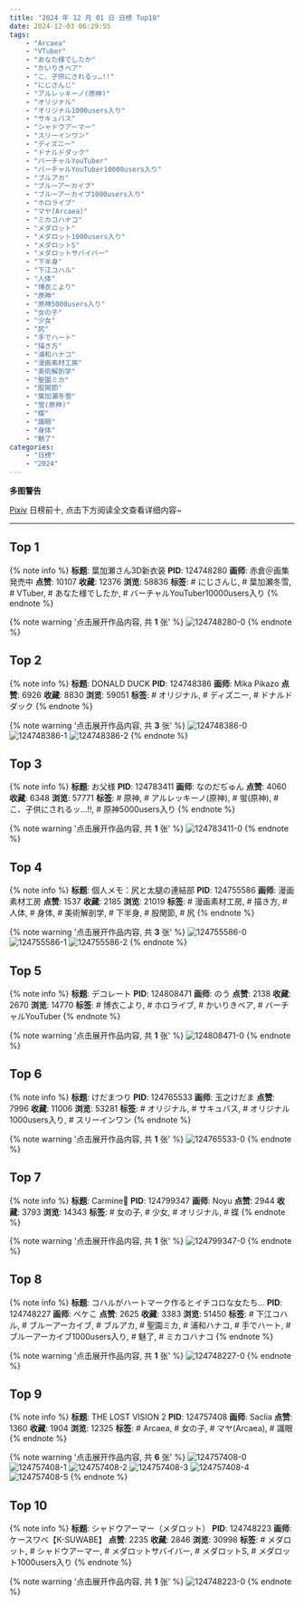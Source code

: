 ```yaml
---
title: "2024 年 12 月 01 日 日榜 Top10"
date: 2024-12-03 06:29:55
tags:
    - "Arcaea"
    - "VTuber"
    - "あなた様でしたか"
    - "かいりきベア"
    - "こ、子供にされるッ…!!"
    - "にじさんじ"
    - "アルレッキーノ(原神)"
    - "オリジナル"
    - "オリジナル1000users入り"
    - "サキュバス"
    - "シャドウアーマー"
    - "スリーインワン"
    - "ディズニー"
    - "ドナルドダック"
    - "バーチャルYouTuber"
    - "バーチャルYouTuber10000users入り"
    - "ブルアカ"
    - "ブルーアーカイブ"
    - "ブルーアーカイブ1000users入り"
    - "ホロライブ"
    - "マヤ(Arcaea)"
    - "ミカコハナコ"
    - "メダロット"
    - "メダロット1000users入り"
    - "メダロットS"
    - "メダロットサバイバー"
    - "下半身"
    - "下江コハル"
    - "人体"
    - "博衣こより"
    - "原神"
    - "原神5000users入り"
    - "女の子"
    - "少女"
    - "尻"
    - "手でハート"
    - "描き方"
    - "浦和ハナコ"
    - "漫画素材工房"
    - "美術解剖学"
    - "聖園ミカ"
    - "股関節"
    - "葉加瀬冬雪"
    - "蛍(原神)"
    - "蝶"
    - "識眼"
    - "身体"
    - "魅了"
categories:
    - "日榜"
    - "2024"
---
```


<i class="fa fa-triangle-exclamation"></i>**多图警告**<i class="fa fa-triangle-exclamation"></i>

[Pixiv](https://www.pixiv.net/) 日榜前十, 点击下方阅读全文查看详细内容~

<!-- more -->

---

## Top 1

{% note info %}
**标题**: 葉加瀬さん3D新衣装
**PID**: 124748280 **画师**: 赤倉＠画集発売中
**点赞**: 10107 **收藏**: 12376 **浏览**: 58836
**标签**: # にじさんじ, # 葉加瀬冬雪, # VTuber, # あなた様でしたか, # バーチャルYouTuber10000users入り
{% endnote %}

{% note warning '点击展开作品内容, 共 **1** 张' %}
![124748280-0](https://i.pixiv.re/img-original/img/2024/11/30/00/00/20/124748280_p0.png)
{% endnote %}

## Top 2

{% note info %}
**标题**: DONALD DUCK
**PID**: 124748386 **画师**: Mika Pikazo
**点赞**: 6926 **收藏**: 8830 **浏览**: 59051
**标签**: # オリジナル, # ディズニー, # ドナルドダック
{% endnote %}

{% note warning '点击展开作品内容, 共 **3** 张' %}
![124748386-0](https://i.pixiv.re/img-original/img/2024/11/30/00/00/47/124748386_p0.png)
![124748386-1](https://i.pixiv.re/img-original/img/2024/11/30/00/00/47/124748386_p1.png)
![124748386-2](https://i.pixiv.re/img-original/img/2024/11/30/00/00/47/124748386_p2.png)
{% endnote %}

## Top 3

{% note info %}
**标题**: お父様
**PID**: 124783411 **画师**: なのだぢゅん
**点赞**: 4060 **收藏**: 6348 **浏览**: 57771
**标签**: # 原神, # アルレッキーノ(原神), # 蛍(原神), # こ、子供にされるッ…!!, # 原神5000users入り
{% endnote %}

{% note warning '点击展开作品内容, 共 **1** 张' %}
![124783411-0](https://i.pixiv.re/img-original/img/2024/12/01/00/09/53/124783411_p0.jpg)
{% endnote %}

## Top 4

{% note info %}
**标题**: 個人メモ：尻と太腿の連結部
**PID**: 124755586 **画师**: 漫画素材工房
**点赞**: 1537 **收藏**: 2185 **浏览**: 21019
**标签**: # 漫画素材工房, # 描き方, # 人体, # 身体, # 美術解剖学, # 下半身, # 股関節, # 尻
{% endnote %}

{% note warning '点击展开作品内容, 共 **3** 张' %}
![124755586-0](https://i.pixiv.re/img-original/img/2024/11/30/06/00/07/124755586_p0.jpg)
![124755586-1](https://i.pixiv.re/img-original/img/2024/11/30/06/00/07/124755586_p1.jpg)
![124755586-2](https://i.pixiv.re/img-original/img/2024/11/30/06/00/07/124755586_p2.jpg)
{% endnote %}

## Top 5

{% note info %}
**标题**: デコレート
**PID**: 124808471 **画师**: のう
**点赞**: 2138 **收藏**: 2670 **浏览**: 14770
**标签**: # 博衣こより, # ホロライブ, # かいりきベア, # バーチャルYouTuber
{% endnote %}

{% note warning '点击展开作品内容, 共 **1** 张' %}
![124808471-0](https://i.pixiv.re/img-original/img/2024/12/01/19/44/01/124808471_p0.jpg)
{% endnote %}

## Top 6

{% note info %}
**标题**: けだまつり
**PID**: 124765533 **画师**: 玉之けだま
**点赞**: 7996 **收藏**: 11006 **浏览**: 53281
**标签**: # オリジナル, # サキュバス, # オリジナル1000users入り, # スリーインワン
{% endnote %}

{% note warning '点击展开作品内容, 共 **1** 张' %}
![124765533-0](https://i.pixiv.re/img-original/img/2024/11/30/15/15/44/124765533_p0.jpg)
{% endnote %}

## Top 7

{% note info %}
**标题**: Carmine🌹
**PID**: 124799347 **画师**: Noyu
**点赞**: 2944 **收藏**: 3793 **浏览**: 14343
**标签**: # 女の子, # 少女, # オリジナル, # 蝶
{% endnote %}

{% note warning '点击展开作品内容, 共 **1** 张' %}
![124799347-0](https://i.pixiv.re/img-original/img/2024/12/01/14/12/26/124799347_p0.jpg)
{% endnote %}

## Top 8

{% note info %}
**标题**: コハルがハートマーク作るとイチコロな女たち…
**PID**: 124748227 **画师**: ペケこ
**点赞**: 2625 **收藏**: 3383 **浏览**: 51450
**标签**: # 下江コハル, # ブルーアーカイブ, # ブルアカ, # 聖園ミカ, # 浦和ハナコ, # 手でハート, # ブルーアーカイブ1000users入り, # 魅了, # ミカコハナコ
{% endnote %}

{% note warning '点击展开作品内容, 共 **1** 张' %}
![124748227-0](https://i.pixiv.re/img-original/img/2024/11/30/00/00/11/124748227_p0.png)
{% endnote %}

## Top 9

{% note info %}
**标题**: THE LOST VISION 2
**PID**: 124757408 **画师**: Saclia
**点赞**: 1360 **收藏**: 1904 **浏览**: 12325
**标签**: # Arcaea, # 女の子, # マヤ(Arcaea), # 識眼
{% endnote %}

{% note warning '点击展开作品内容, 共 **6** 张' %}
![124757408-0](https://i.pixiv.re/img-original/img/2024/11/30/08/19/26/124757408_p0.jpg)
![124757408-1](https://i.pixiv.re/img-original/img/2024/11/30/08/19/26/124757408_p1.jpg)
![124757408-2](https://i.pixiv.re/img-original/img/2024/11/30/08/19/26/124757408_p2.jpg)
![124757408-3](https://i.pixiv.re/img-original/img/2024/11/30/08/19/26/124757408_p3.jpg)
![124757408-4](https://i.pixiv.re/img-original/img/2024/11/30/08/19/26/124757408_p4.jpg)
![124757408-5](https://i.pixiv.re/img-original/img/2024/11/30/08/19/26/124757408_p5.jpg)
{% endnote %}

## Top 10

{% note info %}
**标题**: シャドウアーマー（メダロット）
**PID**: 124748223 **画师**: ケースワベ【K-SUWABE】
**点赞**: 2235 **收藏**: 2846 **浏览**: 30998
**标签**: # メダロット, # シャドウアーマー, # メダロットサバイバー, # メダロットS, # メダロット1000users入り
{% endnote %}

{% note warning '点击展开作品内容, 共 **1** 张' %}
![124748223-0](https://i.pixiv.re/img-original/img/2024/11/30/00/00/10/124748223_p0.png)
{% endnote %}
